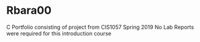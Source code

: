 # Rbara00
C Portfolio consisting of project from CIS1057 Spring 2019
No Lab Reports were required for this introduction course
